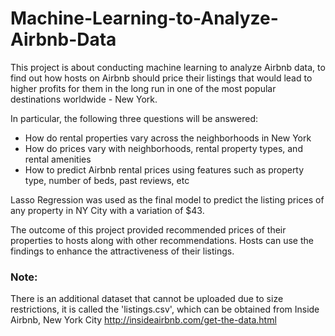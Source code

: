 # Machine-Learning-to-Analyze-Airbnb-Data
This project is about conducting machine learning to analyze Airbnb data, to find out how hosts on Airbnb should price their listings that would lead to higher profits for them in the long run in one of the most popular destinations worldwide - New York.

In particular, the following three questions will be answered:
 - How do rental properties vary across the neighborhoods in New York
 - How do prices vary with neighborhoods, rental property types, and rental amenities
 - How to predict Airbnb rental prices using features such as property type, number of beds, past reviews, etc

Lasso Regression was used as the final model to predict the listing prices of any property in NY City with a variation of $43. 

The outcome of this project provided recommended prices of their properties to hosts along with other recommendations. Hosts can use the findings to enhance the attractiveness of their listings.

### Note:
There is an additional dataset that cannot be uploaded due to size restrictions, it is called the 'listings.csv', which can be obtained from Inside Airbnb, New York City 
http://insideairbnb.com/get-the-data.html
